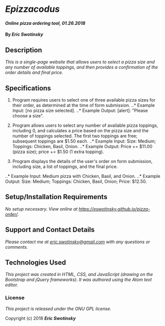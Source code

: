 # _Epizzacodus_

#### _Online pizza ordering tool, 01.26.2018_

#### By _**Eric Swotinsky**_

## Description

_This is a single-page website that allows users to select a pizza size and any number of available toppings, and then provides a confirmation of the order details and final price._

## Specifications

1. Program requires users to select one of three available pizza sizes for their order, as determined at the time of form submission.
..* Example Input: [no pizza size selected].
..* Example Output: [alert]: "Please choose a size".

2. Program allows users to select any number of available pizza toppings, including 0, and calculates a price based on the pizza size and the number of toppings selected. The first two toppings are free; subsequent toppings are $1.50 each.
..* Example Input: Size: Medium; Toppings: Chicken, Basil, Onion.
..* Example Output: Price += $11.00 (pizza size); price += $1.50 (1 extra topping).

3. Program displays the details of the user's order on form submission, including size, a list of toppings, and the final price.

..* Example Input: Medium pizza with Chicken, Basil, and Onion.
..* Example Output: Size: Medium; Toppings: Chicken, Basil, Onion; Price: $12.50.


## Setup/Installation Requirements

_No setup necessary. View online at https://eswotinsky.github.io/pizza-order/._

## Support and Contact Details

_Please contact me at eric.swotinsky@gmail.com with any questions or comments._

## Technologies Used

_This project was created in HTML, CSS, and JavaScript (drawing on the Bootstrap and jQuery frameworks). It was authored using the Atom text editor._

### License

*This project is released under the GNU GPL license.*

Copyright (c) 2018 **_Eric Swotinsky_**
